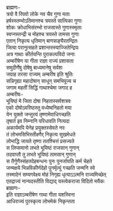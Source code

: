 ब्राह्मणः-  
त्रयो वै रिपवो लोके नव चैव गुणा मताः  
हर्षस्स्तम्भोऽतिमानश्च त्रयस्ते सात्विका गुणाः  
शोकः क्रोधाभिसंरम्भो राजसास्ते गुणास्स्मृताः  
स्वप्नस्तन्द्री च मोहश्च त्रयस्ते तामसा गुणाः  
एतान् निकृत्य धृतिमान् बाणसङ्घैरतन्द्रितः  
जित्वा परानुत्सहते प्रशान्तस्स्याज्जितेन्द्रियः  
अत्र गाथाः कीर्तयन्ति पुराकल्पविदो जनाः  
अम्बरीषेण या गीता राज्ञा राज्यं प्रशासता  
समुदीर्णेषु दोषेषु बाध्यमानेषु सर्वशः  
जग्राह तरसा राज्यम् अम्बरीष इति श्रुतिः  
सन्निगृह्या महादोषान् साधून् समभिपूज्य च  
जगाम महतीं सिद्धिं गाथाश्चेमा जगाद ह  
अम्बरीषः-  
भूयिष्ठं मे जिता दोषा निहतास्सर्वशत्रवः  
एको दोषोऽवरिष्ठस्तु वध्येष्वनिहतो मया  
येन युक्तो जन्तुरयं तृष्णामेवाधिगच्छति  
तृषार्त इव निम्नानि परिधावति नित्यदा  
अकार्यमपि येनेह प्रयुक्तस्सेवते नरः  
तं लोभमसिभिस्तीक्ष्णैर् निकृत्य सुखमेधते  
लोभाद्धि जायते तृष्णा ततश्चित्तं प्रसज्यते  
स लिप्समानो लभते भूयिष्ठं राजसान् गुणान्  
तदवाप्तौ तु लभते भूयिष्ठं तामसान् गुणान्  
स तैर्गुणैस्संहतदेहबन्धनः पुनः पुनर्जायति कर्म चेहते  
जन्मक्षये भिन्नविकीर्णदेहो पुनर्मृत्युं गच्छति जन्मनि स्वे  
तस्मादेनं सम्यगवेक्ष्य मोहं निगृह्य धृत्याऽऽत्मनि राज्यमिच्छेत्  
एतद्राज्यं नान्यदस्तीति विद्याद् यस्त्वेकराजा विदितो मयैकः  
ब्राह्मणः-  
इति राज्ञाऽम्बरीषेण गाथा गीता यशस्विना  
आधिराज्यं पुरस्कृत्य लोभमेकं निकृन्तता  
